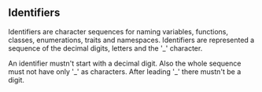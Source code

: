 ## Identifiers

Identifiers are character sequences for naming variables, functions,
classes, enumerations, traits and namespaces. Identifiers are represented
a sequence of the decimal digits, letters and the '\_' character.

An identifier mustn't start with a decimal digit. Also the whole sequence must
not have only '\_' as characters. After leading '\_' there mustn't be a digit.

